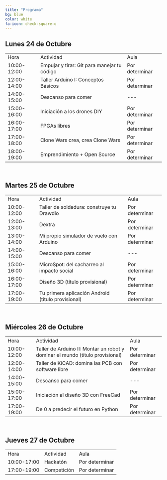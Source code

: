 ```yaml
---
title: "Programa"
bg: blue
color: white
fa-icon: check-square-o
---
```



## Lunes 24 de Octubre

<div class="table-responsive">
  <table class="table">
    <tbody>
      <tr><td>Hora</td><td>Actividad</td><td>Aula</td></tr>
      <tr><td>10:00-12:00</td><td>Empujar y tirar&#58; Git para manejar tu código</td><td>Por determinar</td></tr>
      <tr><td>12:00-14:00</td><td>Taller Arduino I: Conceptos Básicos</td><td>Por determinar</td></tr>
      <tr><td>14:00-15:00</td><td>Descanso para comer</td><td>---</td></tr>
      <tr><td>15:00-16:00</td><td>Iniciación a los drones DIY</td><td>Por determinar</td></tr>
      <tr><td>16:00-17:00</td><td>FPGAs libres</td><td>Por determinar</td></tr>
      <tr><td>17:00-18:00</td><td>Clone Wars crea, crea Clone Wars</td><td>Por determinar</td></tr>
      <tr><td>18:00-19:00</td><td> Emprendimiento + Open Source</td><td>Por determinar</td></tr>
  </tbody>
</table>
</div>
<br>

## Martes 25 de Octubre

<div class="table-responsive">
  <table class="table">
    <tbody>
    <tr><td>Hora</td><td>Actividad</td><td>Aula</td></tr>
    <tr><td>10:00-12:00</td><td>Taller de soldadura: construye tu Drawdio</td><td>Por determinar</td></tr>
    <tr><td>12:00-13:00</td><td>Dextra</td><td>Por determinar</td></tr>
    <tr><td>13:00-14:00</td><td>Mi propio simulador de vuelo con Arduino</td><td>Por determinar</td></tr>
    <tr><td>14:00-15:00</td><td>Descanso para comer</td><td>---</td></tr>
    <tr><td>15:00-16:00</td><td>MicroSpot: del cacharreo al impacto social</td><td>Por determinar</td></tr>
    <tr><td>16:00-17:00</td><td>Diseño 3D (título provisional)</td><td>Por determinar</td></tr>
    <tr><td>17:00-19:00</td><td>Tu primera aplicación Android (título provisional)</td><td>Por determinar</td></tr>
    </tbody>
  </table>
</div>
<br>

## Miércoles 26 de Octubre

<div class="table-responsive">
  <table class="table">
    <tbody>
      <tr><td>Hora</td><td>Actividad</td><td>Aula</td></tr>
      <tr><td>10:00-12:00</td><td>Taller de Arduino II: Montar un robot y dominar el mundo (título provisional)</td><td>Por determinar</td></tr>
      <tr><td>12:00-14:00</td><td>Taller de KiCAD: domina las PCB con software libre</td><td>Por determinar</td></tr>
      <tr><td>14:00-15:00</td><td>Descanso para comer</td><td>---</td></tr>
      <tr><td>15:00-17:00</td><td>Iniciación al diseño 3D con FreeCad</td><td>Por determinar</td></tr>
      <tr><td>17:00-19:00</td><td>De 0 a predecir el futuro en Python</td><td>Por determinar</td></tr>
  </tbody>
  </table>
</div>
<br>

## Jueves 27 de Octubre

<div class="table-responsive">
  <table class="table">
    <tbody>
      <tr><td>Hora</td><td>Actividad</td><td>Aula</td></tr>
      <tr><td>10:00-17:00</td><td>Hackatón</td><td>Por determinar</td></tr>
      <tr><td>17:00-19:00</td><td>Competición</td><td>Por determinar</td></tr>
    </tbody>
  </table>